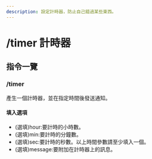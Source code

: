 ```yaml
---
description: 設定計時器，防止自己錯過某些東西。
---
```


# /timer 計時器

## 指令一覽

### /timer

產生一個計時器，並在指定時間後發送通知。

#### 填入選項

* (選填)hour:要計時的小時數。
* (選填)min:要計時的分鐘數。
* (選填)sec:要計時的秒數。以上時間參數請至少填入一個。
* (選填)message:要附加在計時器上的訊息。

<div align="left">

<img src="https://cdn.discordapp.com/attachments/848902789681381416/966167180087529543/unknown.png" alt="">

</div>
